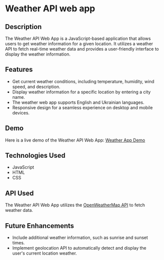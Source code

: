 # Weather API web app

## Description

The Weather API Web App is a JavaScript-based application that allows users to get weather information for a given location. It utilizes a weather API to fetch real-time weather data and provides a user-friendly interface to display the weather information.

## Features

* Get current weather conditions, including temperature, humidity, wind speed, and description.
* Display weather information for a specific location by entering a city name.
* The weather web app supports English and Ukrainian languages.
* Responsive design for a seamless experience on desktop and mobile devices.

## Demo

Here is a live demo of the Weather API Web App: [Weather App Demo](https://64b35d0fb301bd6eab8a1e76--velvety-puppy-c398f2.netlify.app/)

## Technologies Used

* JavaScript
* HTML
* CSS

## API Used

The Weather API Web App utilizes the [OpenWeatherMap API](https://openweathermap.org/api) to fetch weather data.

## Future Enhancements

* Include additional weather information, such as sunrise and sunset times.
* Implement geolocation API to automatically detect and display the user's current location weather.
